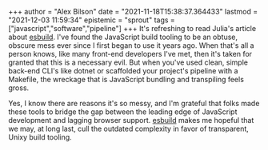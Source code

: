 +++
author = "Alex Bilson"
date = "2021-11-18T15:38:37.364433"
lastmod = "2021-12-03 11:59:34"
epistemic = "sprout"
tags = ["javascript","software","pipeline"]
+++
It's refreshing to read Julia's article about [esbuild](https://jvns.ca/blog/2021/11/15/esbuild-vue/). I've found the JavaScript build tooling to be an obtuse, obscure mess ever since I first began to use it years ago. When that's all a person knows, like many front-end developers I've met, then it's taken for granted that this is a necessary evil. But when you've used clean, simple back-end CLI's like dotnet or scaffolded your project's pipeline with a Makefile, the wreckage that is JavaScript bundling and transpiling feels gross.

Yes, I know there are reasons it's so messy, and I'm grateful that folks made these tools to bridge the gap between the leading edge of JavaScript development and lagging browser support. [esbuild](https://esbuild.github.io/) makes me hopeful that we may, at long last, cull the outdated complexity in favor of transparent, Unixy build tooling.
